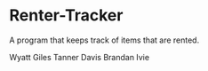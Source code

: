 # Renter-Tracker
A program that keeps track of items that are rented.

Wyatt Giles
Tanner Davis
Brandan Ivie
